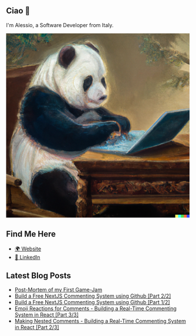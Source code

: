 ## Ciao 👋

I'm Alessio, a Software Developer from Italy.

<img src="https://raw.githubusercontent.com/PandaSekh/PandaSekh/main/panda_programming.png" width="500" />

## Find Me Here 
- [🌍 Website](https://alessiofranceschi.dev/)
- [🤝 LinkedIn](https://www.linkedin.com/in/alessio-franceschi/)

## Latest Blog Posts
<!-- BLOG-POST-LIST:START -->
- [Post-Mortem of my First Game-Jam](https://dev.to/pandasekh/a-post-mortem-of-my-first-game-jam-11)
- [Build a Free NextJS Commenting System using Github [Part 2/2]](https://dev.to/pandasekh/build-a-free-nextjs-commenting-system-using-github-part-2-2-39oo)
- [Build a Free NextJS Commenting System using Github [Part 1/2]](https://dev.to/pandasekh/build-a-free-nextjs-commenting-system-using-github-part-1-2-225e)
- [Emoji Reactions for Comments - Building a Real-Time Commenting System in React [Part 3/3]](https://dev.to/pandasekh/emoji-reactions-for-comments-building-a-real-time-commenting-system-in-react-part-3-3-4m6)
- [Making Nested Comments - Building a Real-Time Commenting System in React [Part 2/3]](https://dev.to/pandasekh/making-nested-comments-building-a-real-time-commenting-system-in-react-part-2-3-3044)
<!-- BLOG-POST-LIST:END -->
